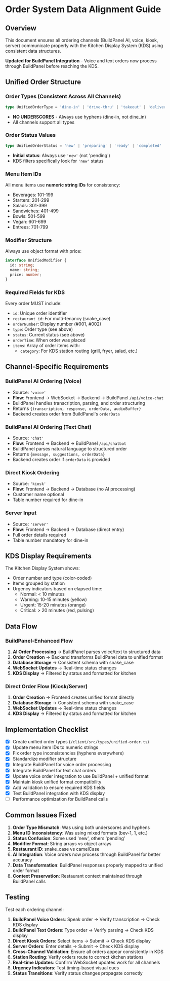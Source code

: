 # Order System Data Alignment Guide

## Overview
This document ensures all ordering channels (BuildPanel AI, voice, kiosk, server) communicate properly with the Kitchen Display System (KDS) using consistent data structures.

**Updated for BuildPanel Integration** - Voice and text orders now process through BuildPanel before reaching the KDS.

## Unified Order Structure

### Order Types (Consistent Across All Channels)
```typescript
type UnifiedOrderType = 'dine-in' | 'drive-thru' | 'takeout' | 'delivery';
```
- **NO UNDERSCORES** - Always use hyphens (dine-in, not dine_in)
- All channels support all types

### Order Status Values
```typescript
type UnifiedOrderStatus = 'new' | 'preparing' | 'ready' | 'completed' | 'cancelled';
```
- **Initial status**: Always use `'new'` (not 'pending')
- KDS filters specifically look for `'new'` status

### Menu Item IDs
All menu items use **numeric string IDs** for consistency:
- Beverages: 101-199
- Starters: 201-299
- Salads: 301-399
- Sandwiches: 401-499
- Bowls: 501-599
- Vegan: 601-699
- Entrees: 701-799

### Modifier Structure
Always use object format with price:
```typescript
interface UnifiedModifier {
  id: string;
  name: string;
  price: number;
}
```

### Required Fields for KDS
Every order MUST include:
- `id`: Unique order identifier
- `restaurant_id`: For multi-tenancy (snake_case)
- `orderNumber`: Display number (#001, #002)
- `type`: Order type (see above)
- `status`: Current status (see above)
- `orderTime`: When order was placed
- `items`: Array of order items with:
  - `category`: For KDS station routing (grill, fryer, salad, etc.)

## Channel-Specific Requirements

### BuildPanel AI Ordering (Voice)
- Source: `'voice'` 
- **Flow**: Frontend → WebSocket → Backend → BuildPanel `/api/voice-chat`
- BuildPanel handles transcription, parsing, and order structuring
- Returns `{transcription, response, orderData, audioBuffer}`
- Backend creates order from BuildPanel's `orderData`

### BuildPanel AI Ordering (Text Chat)
- Source: `'chat'`
- **Flow**: Frontend → Backend → BuildPanel `/api/chatbot`
- BuildPanel parses natural language to structured order
- Returns `{message, suggestions, orderData}`
- Backend creates order if `orderData` is provided

### Direct Kiosk Ordering
- Source: `'kiosk'`
- **Flow**: Frontend → Backend → Database (no AI processing)
- Customer name optional
- Table number required for dine-in

### Server Input
- Source: `'server'`
- **Flow**: Frontend → Backend → Database (direct entry)
- Full order details required
- Table number mandatory for dine-in

## KDS Display Requirements

The Kitchen Display System shows:
- Order number and type (color-coded)
- Items grouped by station
- Urgency indicators based on elapsed time:
  - Normal: < 10 minutes
  - Warning: 10-15 minutes (yellow)
  - Urgent: 15-20 minutes (orange)
  - Critical: > 20 minutes (red, pulsing)

## Data Flow

### BuildPanel-Enhanced Flow
1. **AI Order Processing** → BuildPanel parses voice/text to structured data
2. **Order Creation** → Backend transforms BuildPanel data to unified format 
3. **Database Storage** → Consistent schema with snake_case
4. **WebSocket Updates** → Real-time status changes
5. **KDS Display** → Filtered by status and formatted for kitchen

### Direct Order Flow (Kiosk/Server)
1. **Order Creation** → Frontend creates unified format directly
2. **Database Storage** → Consistent schema with snake_case
3. **WebSocket Updates** → Real-time status changes
4. **KDS Display** → Filtered by status and formatted for kitchen

## Implementation Checklist

- [x] Create unified order types (`/client/src/types/unified-order.ts`)
- [x] Update menu item IDs to numeric strings
- [x] Fix order type inconsistencies (hyphens everywhere)
- [x] Standardize modifier structure
- [x] Integrate BuildPanel for voice order processing
- [x] Integrate BuildPanel for text chat orders
- [x] Update voice order integration to use BuildPanel + unified format
- [x] Maintain kiosk unified format compatibility
- [x] Add validation to ensure required KDS fields
- [x] Test BuildPanel integration with KDS display
- [ ] Performance optimization for BuildPanel calls

## Common Issues Fixed

1. **Order Type Mismatch**: Was using both underscores and hyphens
2. **Menu ID Inconsistency**: Was using mixed formats (bev-1, 1, etc.)
3. **Status Confusion**: Some used 'new', others 'pending'
4. **Modifier Format**: String arrays vs object arrays
5. **Restaurant ID**: snake_case vs camelCase
6. **AI Integration**: Voice orders now process through BuildPanel for better accuracy
7. **Data Transformation**: BuildPanel responses properly mapped to unified order format
8. **Context Preservation**: Restaurant context maintained through BuildPanel calls

## Testing

Test each ordering channel:
1. **BuildPanel Voice Orders**: Speak order → Verify transcription → Check KDS display
2. **BuildPanel Text Orders**: Type order → Verify parsing → Check KDS display
3. **Direct Kiosk Orders**: Select items → Submit → Check KDS display
4. **Server Orders**: Enter details → Submit → Check KDS display
5. **Cross-Channel Validation**: Ensure all orders appear consistently in KDS
6. **Station Routing**: Verify orders route to correct kitchen stations
7. **Real-time Updates**: Confirm WebSocket updates work for all channels
8. **Urgency Indicators**: Test timing-based visual cues
9. **Status Transitions**: Verify status changes propagate correctly
